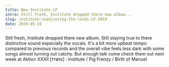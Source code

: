 ```yaml
---
title: New Institute LP
intro: Still fresh, Institute dropped there new album...
slug: institute-readjusting-the-locks-LP-2019
date: 2019-05-19
---
```

Still fresh, Institute dropped there new album. Still staying true to there distinctive sound especially the vocals. It's a bit more upbeat tempo compared to previous records and the overall vibe feels less dark with some songs almost turning out catchy. But enough talk come check them out next week at Aktion XXXII [ттøтε] : Institute / Pig Frenzy / Birth of Manuel
